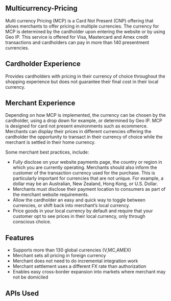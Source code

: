 ## Multicurrency-Pricing

Multi currency Pricing (MCP) is a Card Not Present (CNP) offering that allows merchants to offer pricing in multiple currencies. The currency for MCP is determined by the cardholder upon entering the website or by using Geo IP. This service is offered for Visa, Mastercard and Amex credit transactions and cardholders can pay in more than 140 presentment currencies.

## Cardholder Experience
Provides cardholders with pricing in their currency of choice throughout the shopping experience but does not guarantee their final cost in their local currency.

## Merchant Experience

Depending on how MCP is implemented, the currency can be chosen by the cardholder, using a drop down for example, or determined by Geo IP. MCP is designed for card not present environments such as ecommerce. Merchants can display their prices in different currencies offering the cardholder the opportunity to transact in their currency of choice while the merchant is settled in their home currency.

Some merchant best practices, include:

- Fully disclose on your website payments page, the country or region in which you are currently operating. Merchants should also inform the customer of the transaction currency used for the purchase. This is particularly important for currencies that are not unique. For example, a dollar may be an Australian, New Zealand, Hong Kong, or U.S. Dollar.
- Merchants must disclose their payment location to consumers as part of the merchant website requirements.
- Allow the cardholder an easy and quick way to toggle between currencies, or shift back into merchant’s local currency.
- Price goods in your local currency by default and require that your customer opt to see prices in their local currency, only through conscious choice.

## Features
- Supports more than 130 global currencies (V,MC,AMEX)
- Merchant sets all pricing in foreign currency
- Merchant does not need to do incremental integration work
- Merchant settlement uses a different FX rate than authorization
- Enables easy cross-border expansion into markets where merchant may not be domiciled

## APIs Used
<!-- type: row -->
<!-- type: card 
title: Get All Rates
description: This API provides the set of exchange rate based on merchant hierarchy setup on OpenFX 2.0 platform. It uses Source currency, Target currency, Client Cross Reference ID and Merchant Cross Reference ID to determine the exchange rate.Target currency is an optional attribute and used as a filter criteria while determining the rate.
link: ../api/?type=post&path=/fx/v1/pricing/request/allrates
-->

<!-- type: row-end -->